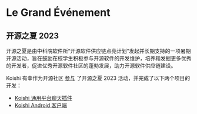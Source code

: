 # Le Grand Événement

## 开源之夏 2023

开源之夏是由中科院软件所“开源软件供应链点亮计划”发起并长期支持的一项暑期开源活动，旨在鼓励在校学生积极参与开源软件的开发维护，培养和发掘更多优秀的开发者，促进优秀开源软件社区的蓬勃发展，助力开源软件供应链建设。

Koishi 有幸作为开源社区 [参与](https://summer-ospp.ac.cn/org/orgdetail/90fe7a64-0ec0-4c60-963d-becc7e95f977?lang=zh) 了开源之夏 2023 活动，并完成了以下两个项目的开发：

- [Koishi 通用平台聊天插件](https://summer-ospp.ac.cn/org/prodetail/2390f0169?list=org\&navpage=org)
- [Koishi Android 客户端](https://summer-ospp.ac.cn/org/prodetail/2390f0170?list=org\&navpage=org)
